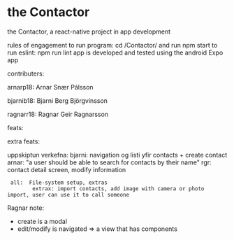 # the Contactor
the Contactor, a react-native project in app development

rules of engagement
  to run program: cd /Contactor/ and run npm start
  to run eslint:  npm run lint
  app is developed and tested using the android Expo app

contributers:

  arnarp18:  Arnar Snær Pálsson

  bjarnib18: Bjarni Berg Björgvinsson

  ragnarr18: Ragnar Geir Ragnarsson

feats:


extra feats:



uppskiptun verkefna:
  bjarni:  navigation og listi yfir contacts + create contact
   arnar:  "a user should be able to search for contacts by their name"
     rgr:  contact detail screen, modify information

     all:  File-system setup, extras
            extrax: import contacts, add image with camera or photo import, user can use it to call someone


Ragnar note:
  - create is a modal
  - edit/modify is navigated => a view that has components
